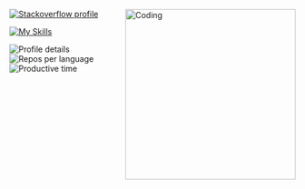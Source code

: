 [![Stackoverflow profile](https://stackoverflow-readme-profile.johannchopin.fr/profile/1274485?theme=dark&location=true&website=false)](https://stackoverflow.com/users/1274485/yann39?tab=profile)
<img align="right" alt="Coding" width="300" src="https://cdn.dribbble.com/users/1162077/screenshots/3848914/programmer.gif">

<!--[![Stackoverflow ranking for flutter](https://stackoverflow-readme-profile.johannchopin.fr/tags-league-ranking/flutter/1274485?theme=monokai)](https://stackoverflow-readme-profile.vercel.app/tags-league/flutter/users/1274485)
[![Stackoverflow ranking for javascript](https://stackoverflow-readme-profile.johannchopin.fr/tags-league-ranking/javascript/1274485?theme=dark)](https://stackoverflow-readme-profile.vercel.app/tags-league/javascript/users/1274485)
[![Stackoverflow ranking for java](https://stackoverflow-readme-profile.johannchopin.fr/tags-league-ranking/java/1274485?theme=cobalt)](https://stackoverflow-readme-profile.vercel.app/tags-league/java/users/1274485)-->

<div align="left" width="300">
  <a href="https://skillicons.dev">
    <img src="https://skillicons.dev/icons?i=html,css,js,jquery,bootstrap,java,spring,hibernate,dart,flutter,graphql,docker,kubernetes,git,maven,jenkins,mysql,postgres,cypress,idea,windows,linux,bash,stackoverflow&perline=12" alt="My Skills">
  </a>
</div>

![Profile details](http://github-profile-summary-cards.vercel.app/api/cards/profile-details?username=Yann39&theme=github_dark)
![Repos per language](http://github-profile-summary-cards.vercel.app/api/cards/repos-per-language?username=Yann39&theme=github_dark&exclude=html)
![Productive time](http://github-profile-summary-cards.vercel.app/api/cards/productive-time?username=Yann39&theme=github_dark&utcOffset=1)
